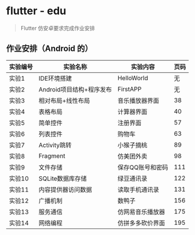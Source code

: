 # flutter - edu

> Flutter 仿安卓要求完成作业安排



## 作业安排（Android 的）

| 实验编号 | 实验名称                 | 实验内容         | 页码 |
| -------- | ------------------------ | ---------------- | ---- |
| 实验1    | IDE环境搭建              | HelloWorld       | 无   |
| 实验2    | Android项目结构+程序发布 | FirstAPP         | 无   |
| 实验3    | 相对布局+线性布局        | 音乐播放器界面   | 38   |
| 实验4    | 表格布局                 | 计算器界面       | 40   |
| 实验5    | 简单控件                 | 注册界面         | 57   |
| 实验6    | 列表控件                 | 购物车           | 63   |
| 实验7    | Activity跳转             | 小猴子摘桃       | 89   |
| 实验8    | Fragment                 | 仿美团外卖       | 98   |
| 实验9    | 文件存储                 | 保存QQ账号和密码 | 111  |
| 实验10   | SQLite数据库存储         | 绿豆通讯录       | 122  |
| 实验11   | 内容提供器访问数据       | 读取手机通讯录   | 131  |
| 实验12   | 广播机制                 | 数鸭子           | 156  |
| 实验13   | 服务通信                 | 仿网易音乐播放器 | 175  |
| 实验14   | 网络编程                 | 仿拼多多砍价界面 | 195  |
